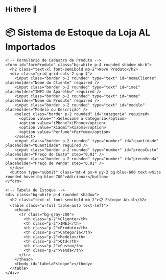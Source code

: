 ## Hi there 👋

<!--
**estoque-luiz/estoque-luiz** is a ✨ _special_ ✨ repository because its `README.md` (this file) appears on your GitHub profile.

Here are some ideas to get you started:

- 🔭 I’m currently working on ...
- 🌱 I’m currently learning ...
- 👯 I’m looking to collaborate on ...
- 🤔 I’m looking for help with ...
- 💬 Ask me about ...
- 📫 How to reach me: ...
- 😄 Pronouns: ...
- ⚡ Fun fact: ...
--><!DOCTYPE html>
<html lang="pt-BR">
<head>
  <meta charset="UTF-8" />
  <meta name="viewport" content="width=device-width, initial-scale=1" />
  <title>Controle de Estoque</title>
  <script src="https://cdn.tailwindcss.com"></script>
</head>
<body class="bg-gray-100 p-4">
  <div class="max-w-4xl mx-auto">
    <h1 class="text-2xl font-bold mb-4">📦 Sistema de Estoque da Loja AL Importados</h1>

    <!-- Formulário de Cadastro de Produto -->
    <form id="formProduto" class="bg-white p-4 rounded shadow mb-6">
      <h2 class="text-xl font-semibold mb-2">Novo Produto</h2>
      <div class="grid grid-cols-2 gap-4">
        <input class="border p-2 rounded" type="text" id="nomeCliente" placeholder="Nome do Cliente" required />
        <input class="border p-2 rounded" type="text" id="imei" placeholder="IMEI do Aparelho" required />
        <input class="border p-2 rounded" type="text" id="nome" placeholder="Nome do Produto" required />
        <input class="border p-2 rounded" type="text" id="modelo" placeholder="Modelo ou Descrição" />
        <select class="border p-2 rounded" id="categoria" required>
          <option value="">Selecione a Categoria</option>
          <option value="iPhone">iPhone</option>
          <option value="Xiaomi">Xiaomi</option>
          <option value="Perfume">Perfume</option>
        </select>
        <input class="border p-2 rounded" type="number" id="quantidade" placeholder="Quantidade" required />
        <input class="border p-2 rounded" type="number" id="precoCusto" placeholder="Preço de Custo" step="0.01" />
        <input class="border p-2 rounded" type="number" id="precoVenda" placeholder="Preço de Venda" step="0.01" />
      </div>
      <button type="submit" class="mt-4 px-4 py-2 bg-blue-600 text-white rounded hover:bg-blue-700">Adicionar</button>
    </form>

    <!-- Tabela de Estoque -->
    <div class="bg-white p-4 rounded shadow">
      <h2 class="text-xl font-semibold mb-2">📋 Estoque Atual</h2>
      <table class="w-full table-auto text-left">
        <thead>
          <tr class="bg-gray-200">
            <th class="p-2">Cliente</th>
            <th class="p-2">IMEI</th>
            <th class="p-2">Produto</th>
            <th class="p-2">Categoria</th>
            <th class="p-2">Modelo</th>
            <th class="p-2">Qtd</th>
            <th class="p-2">Custo</th>
            <th class="p-2">Venda</th>
          </tr>
        </thead>
        <tbody id="tabelaEstoque"></tbody>
      </table>
    </div>
  </div>

  <script>
    const form = document.getElementById("formProduto");
    const tabela = document.getElementById("tabelaEstoque");
    const produtos = [];

    form.addEventListener("submit", (e) => {
      e.preventDefault();

      const nomeCliente = document.getElementById("nomeCliente").value;
      const imei = document.getElementById("imei").value;
      const nome = document.getElementById("nome").value;
      const modelo = document.getElementById("modelo").value;
      const categoria = document.getElementById("categoria").value;
      const quantidade = parseInt(document.getElementById("quantidade").value);
      const precoCusto = parseFloat(document.getElementById("precoCusto").value);
      const precoVenda = parseFloat(document.getElementById("precoVenda").value);

      const produto = {
        nomeCliente,
        imei,
        nome,
        modelo,
        categoria,
        quantidade,
        precoCusto,
        precoVenda,
      };
      produtos.push(produto);
      atualizarTabela();
      form.reset();
    });

    function atualizarTabela() {
      tabela.innerHTML = "";
      produtos.forEach((p) => {
        tabela.innerHTML += `
          <tr>
            <td class="p-2">${p.nomeCliente}</td>
            <td class="p-2">${p.imei}</td>
            <td class="p-2">${p.nome}</td>
            <td class="p-2">${p.categoria}</td>
            <td class="p-2">${p.modelo}</td>
            <td class="p-2">${p.quantidade}</td>
            <td class="p-2">R$ ${p.precoCusto?.toFixed(2)}</td>
            <td class="p-2">R$ ${p.precoVenda?.toFixed(2)}</td>
          </tr>
        `;
      });
    }
  </script>
</body>
</html>
